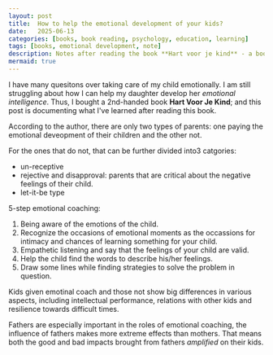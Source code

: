 ```yaml
---
layout: post
title:  How to help the emotional development of your kids?
date:   2025-06-13
categories: [books, book reading, psychology, education, learning]
tags: [books, emotional development, note]
description: Notes after reading the book **Hart voor je kind** - a book about the emotional development of kids.
mermaid: true
---
```


I have many quesitons over taking care of my child emotionally. I am still struggling about how I can help my daughter develop
her *emotional intelligence*. Thus, I bought a 2nd-handed book **Hart Voor Je Kind**; and this post is documenting what I've learned
after reading this book.

According to the author, there are only two types of parents: one paying the emotional deveopment of their children and the other not.

For the ones that do not, that can be further divided into3 catgories:

- un-receptive
- rejective and disapproval: parents that are critical about the negative feelings of their child.
- let-it-be type

5-step emotional coaching:

1. Being aware of the emotions of the child.
2. Recognize the occasions of emotional moments as the occassions for intimacy and chances of learning something for your child.
3. Empathetic listening and say that the feelings of your child are valid.
4. Help the child find the words to describe his/her feelings.
5. Draw some lines while finding strategies to solve the problem in question. 

Kids given emotinal coach and those not show big differences in various aspects, including intellectual performance, relations with other kids and resilience towards difficult times.

Fathers are especially important in the roles of emotional coaching, the influence of fathers makes more extreme effects than mothers. That means both the good and bad impacts brought
from fathers _amplified_ on their kids. 
